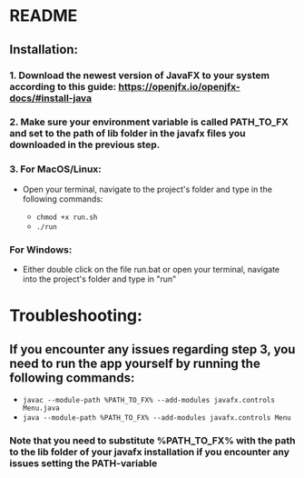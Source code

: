 # README

## Installation:

### 1. Download the newest version of JavaFX to your system according to this guide: https://openjfx.io/openjfx-docs/#install-java
	
### 2. Make sure your environment variable is called PATH_TO_FX and set to the path of lib folder in the javafx files you downloaded in the previous step.

### 3. For MacOS/Linux:

- Open your terminal, navigate to the project's folder and type in the following commands:

	- ```chmod +x run.sh```
	- ```./run```

###    For Windows:

- Either double click on the file run.bat or open your terminal, navigate into the project's folder and type in "run"

# Troubleshooting:

## If you encounter any issues regarding step 3, you need to run the app yourself by running the following commands:

  - ```javac --module-path %PATH_TO_FX% --add-modules javafx.controls Menu.java```
  - ```java --module-path %PATH_TO_FX% --add-modules javafx.controls Menu```
  
### Note that you need to substitute %PATH_TO_FX% with the path to the lib folder of your javafx installation if you encounter any issues setting the PATH-variable
